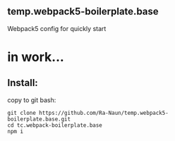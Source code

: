 ## temp.webpack5-boilerplate.base
Webpack5 config for quickly start

# in work...

## Install:
copy to git bash:  
```
git clone https://github.com/Ra-Naun/temp.webpack5-boilerplate.base.git
cd tc.webpack-boilerplate.base
npm i
```
